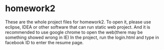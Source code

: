 # homework2
These are the whole project files for homework2. To open it, please use eclipse, IDEA or other software that can run static web project. And it is recommended to use google chrome to open the web(there may be something showed wrong in IE)
In the project, run the login.html and type in facebook ID to enter the resume page.